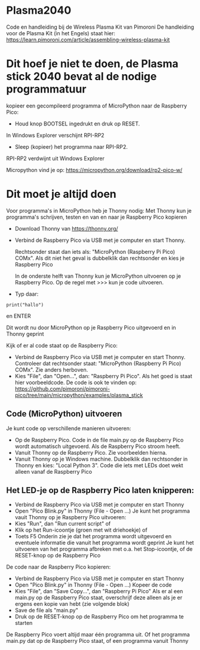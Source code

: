 # Plasma2040
Code en handleiding bij de Wireless Plasma Kit van Pimoroni
De handleiding voor de Plasma Kit (in het Engels) staat hier: https://learn.pimoroni.com/article/assembling-wireless-plasma-kit

# Dit hoef je niet te doen, de Plasma stick 2040 bevat al de nodige programmatuur

kopieer een gecompileerd programma of MicroPython naar de Raspberry Pico:
* Houd knop BOOTSEL ingedrukt en druk op RESET.

In Windows Explorer verschijnt RPI-RP2

* Sleep (kopieer) het programma naar RPI-RP2.

RPI-RP2 verdwijnt uit Windows Explorer

Micropython vind je op: https://micropython.org/download/rp2-pico-w/

# Dit moet je altijd doen

Voor programma's in MicroPython heb je Thonny nodig:
Met Thonny kun je programma's schrijven, testen en van en naar je Raspberry Pico kopieren
* Download Thonny van https://thonny.org/
* Verbind de Raspberry Pico via USB met je computer en start Thonny.

     Rechtsonder staat dan iets als: "MicroPython (Raspberry Pi Pico) COMx". Als dit niet het geval is dubbelklik dan rechtsonder en kies je Raspberry Pico

     In de onderste helft van Thonny kun je MicroPython uitvoeren op je Raspberry Pico. Op de regel met >>> kun je code uitvoeren.
* Typ daar:
~~~
print("hallo")
~~~
en ENTER

Dit wordt nu door MicroPython op je Raspberry Pico uitgevoerd en in Thonny geprint

Kijk of er al code staat op de Raspberry Pico:
* Verbind de Raspberry Pico via USB met je computer en start Thonny.
     Controleer dat rechtsonder staat: "MicroPython (Raspberry Pi Pico) COMx". Zie anders herboven.
* Kies "File", dan "Open...", dan: "Raspberry Pi Pico".
     Als het goed is staat hier voorbeeldcode.
     De code is ook te vinden op: https://github.com/pimoroni/pimoroni-pico/tree/main/micropython/examples/plasma_stick 

## Code (MicroPython) uitvoeren

Je kunt code op verschillende manieren uitvoeren:
* Op de Raspberry Pico.
     Code in de file main.py op de Raspberry Pico wordt automatisch uitgevoerd. Als de Raspberry Pico stroom heeft.
* Vanuit Thonny op de Raspberry Pico.
     Zie voorbeelden hierna.
* Vanuit Thonny op je Windows machine.
     Dubbelklik dan rechtsonder in Thonny en kies: "Local Python 3".
     Code die iets met LEDs doet wekt alleen vanaf de Raspberry Pico

## Het LED-je op de Raspberry Pico laten knipperen:
* Verbind de Raspberry Pico via USB met je computer en start Thonny
* Open "Pico Blink.py" in Thonny (File - Open ...)
     Je kunt het programma vauit Thonny op je Raspberry Pico uitvoeren:
* Kies "Run", dan "Run current script"
     of
* Klik op het Run-icoontje (groen met wit driehoekje)
     of
* Toets F5
     Onderin zie je dat het programma wordt uitgevoerd en eventuele informatie die vanuit het programma wordt geprint
     Je kunt het uitvoeren van het programma afbreken met o.a. het Stop-icoontje, of de RESET-knop op de Raspberry Pico

De code naar de Raspberry Pico kopieren:
* Verbind de Raspberry Pico via USB met je computer en start Thonny
* Open "Pico Blink.py" in Thonny (File - Open ...)
     Kopeer de code
* Kies "File", dan "Save Copy...", dan "Raspberry Pi Pico"
     Als er al een main.py op de Raspberry Pico staat, overschrijf deze alleen als je er ergens een kopie van hebt (zie volgende blok)
* Save de file als "main.py" 
* Druk op de RESET-knop op de Raspberry Pico om het programma te starten

De Raspberry Pico voert altijd maar één programma uit. Of het programma main.py dat op de Raspberry Pico staat, of een programma vanuit Thonny
